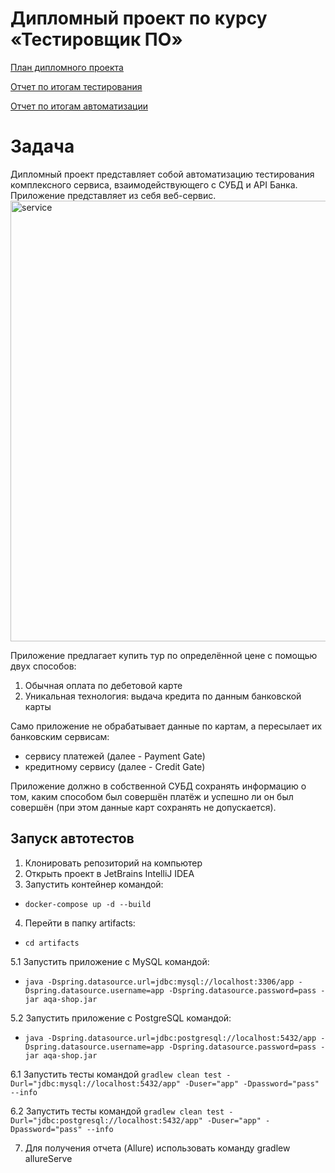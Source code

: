 # Дипломный проект по курсу «Тестировщик ПО»
[План дипломного проекта](https://github.com/Nimmo89/Diplomos/blob/main/Plan.md)

[Отчет по итогам тестирования]()

[Отчет по итогам автоматизации]()

# Задача
Дипломный проект представляет собой автоматизацию тестирования комплексного сервиса, взаимодействующего с СУБД и API Банка.
Приложение представляет из себя веб-сервис.
<img width="705" alt="service" src="https://user-images.githubusercontent.com/74010731/139225003-2a1df45c-813d-40dd-9f13-900735a7cb02.png">

Приложение предлагает купить тур по определённой цене с помощью двух способов:
1. Обычная оплата по дебетовой карте
1. Уникальная технология: выдача кредита по данным банковской карты

Само приложение не обрабатывает данные по картам, а пересылает их банковским сервисам:
* сервису платежей (далее - Payment Gate)
* кредитному сервису (далее - Credit Gate)

Приложение должно в собственной СУБД сохранять информацию о том, каким способом был совершён платёж и успешно ли он был совершён (при этом данные карт сохранять не допускается).

## Запуск автотестов
1. Клонировать репозиторий на компьютер
2. Открыть проект в JetBrains IntelliJ IDEA
3. Запустить контейнер командой:
* `docker-compose up -d --build`

4. Перейти в папку artifacts:
* `cd artifacts`

5.1 Запустить приложение с MySQL командой:
* `java -Dspring.datasource.url=jdbc:mysql://localhost:3306/app -Dspring.datasource.username=app -Dspring.datasource.password=pass -jar aqa-shop.jar`

5.2 Запустить приложение с PostgreSQL командой:
* `java -Dspring.datasource.url=jdbc:postgresql://localhost:5432/app -Dspring.datasource.username=app -Dspring.datasource.password=pass -jar aqa-shop.jar`

6.1 Запустить тесты командой `gradlew clean test -Durl="jdbc:mysql://localhost:5432/app" -Duser="app" -Dpassword="pass" --info`

6.2 Запустить тесты командой `gradlew clean test -Durl="jdbc:postgresql://localhost:5432/app" -Duser="app" -Dpassword="pass" --info`

7. Для получения отчета (Allure) использовать команду gradlew allureServe